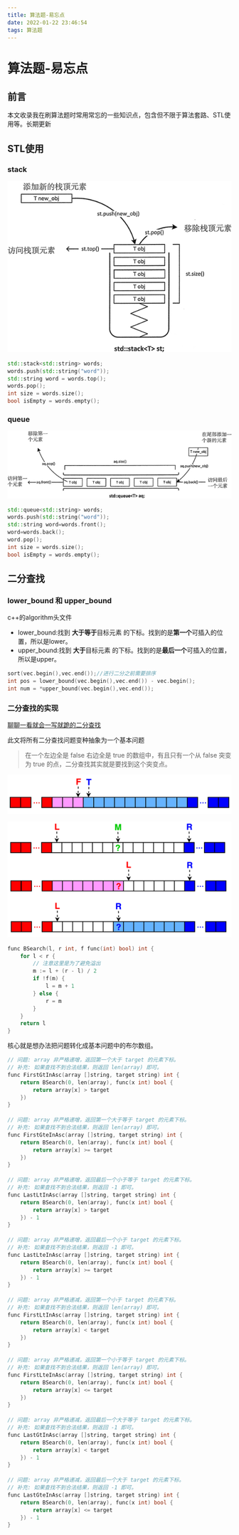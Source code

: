 ```yaml
---
title: 算法题-易忘点
date: 2022-01-22 23:46:54
tags: 算法题
---
```

# 算法题-易忘点

## 前言

本文收录我在刷算法题时常用常忘的一些知识点，包含但不限于算法套路、STL使用等。长期更新

## STL使用

### stack

![stack](../_pic/c++stack.jpeg)

```c++
std::stack<std::string> words;
words.push(std::string("word"));
std::string word = words.top();
words.pop();
int size = words.size();
bool isEmpty = words.empty();
```

### queue

![queue](../_pic/c++queue.jpeg)

```c++
std::queue<std::string> words;
words.push(std::string("word"));
std::string word=words.front();
word=words.back();
word.pop();
int size = words.size();
bool isEmpty = words.empty();
```

## 二分查找

### lower_bound 和 upper_bound

c++的algorithm头文件

+ lower_bound:找到 **大于等于**目标元素 的下标。找到的是**第一个**可插入的位置，所以是lower。
+ upper_bound:找到 **大于**目标元素 的下标。找到的是**最后一个**可插入的位置，所以是upper。

```c++
sort(vec.begin(),vec.end());//进行二分之前需要排序
int pos = lower_bound(vec.begin(),vec.end()) - vec.begin();  
int num = *upper_bound(vec.begin(),vec.end());
```

### 二分查找的实现

[聊聊一看就会一写就跪的二分查找](https://zhuanlan.zhihu.com/p/343138037)

此文将所有二分查找问题变种抽象为一个基本问题

> 在一个左边全是 false 右边全是 true 的数组中，有且只有一个从 false 突变为 true 的点，二分查找其实就是要找到这个突变点。

![binarySearch1](../_pic/binarySearch1.png)

![binarySearch2](../_pic/binarySearch2.png)

```c++
func BSearch(l, r int, f func(int) bool) int {
    for l < r {
        // 注意这里是为了避免溢出
        m := l + (r - l) / 2
        if !f(m) {
            l = m + 1
        } else {
            r = m
        }
    }
    return l
}
```

核心就是想办法把问题转化成基本问题中的布尔数组。

```c++
// 问题: array 非严格递增，返回第一个大于 target 的元素下标。
// 补充: 如果查找不到合法结果，则返回 len(array) 即可。
func FirstGtInAsc(array []string, target string) int {
    return BSearch(0, len(array), func(x int) bool {
        return array[x] > target
    })
}

// 问题: array 非严格递增，返回第一个大于等于 target 的元素下标。
// 补充: 如果查找不到合法结果，则返回 len(array) 即可。
func FirstGteInAsc(array []string, target string) int {
    return BSearch(0, len(array), func(x int) bool {
        return array[x] >= target
    })
}

// 问题: array 非严格递增，返回最后一个小于等于 target 的元素下标。
// 补充: 如果查找不到合法结果，则返回 -1 即可。
func LastLtInAsc(array []string, target string) int {
    return BSearch(0, len(array), func(x int) bool {
        return array[x] > target
    }) - 1
}

// 问题: array 非严格递增，返回最后一个小于 target 的元素下标。
// 补充: 如果查找不到合法结果，则返回 -1 即可。
func LastLteInAsc(array []string, target string) int {
    return BSearch(0, len(array), func(x int) bool {
        return array[x] >= target
    }) - 1
}

// 问题: array 非严格递减，返回第一个小于 target 的元素下标。
// 补充: 如果查找不到合法结果，则返回 len(array) 即可。
func FirstLtInAsc(array []string, target string) int {
    return BSearch(0, len(array), func(x int) bool {
        return array[x] < target
    })
}

// 问题: array 非严格递减，返回第一个小于等于 target 的元素下标。
// 补充: 如果查找不到合法结果，则返回 len(array) 即可。
func FirstLteInAsc(array []string, target string) int {
    return BSearch(0, len(array), func(x int) bool {
        return array[x] <= target
    })
}

// 问题: array 非严格递减，返回最后一个大于等于 target 的元素下标。
// 补充: 如果查找不到合法结果，则返回 -1 即可。
func LastGtInAsc(array []string, target string) int {
    return BSearch(0, len(array), func(x int) bool {
        return array[x] < target
    }) - 1
}

// 问题: array 非严格递减，返回最后一个大于 target 的元素下标。
// 补充: 如果查找不到合法结果，则返回 -1 即可。
func LastGteInAsc(array []string, target string) int {
    return BSearch(0, len(array), func(x int) bool {
        return array[x] <= target
    }) - 1
}
```
